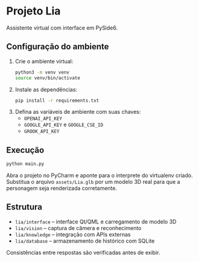 # Projeto Lia

Assistente virtual com interface em PySide6.

## Configuração do ambiente

1. Crie o ambiente virtual:
   ```bash
   python3 -m venv venv
   source venv/bin/activate
   ```
2. Instale as dependências:
   ```bash
   pip install -r requirements.txt
   ```
3. Defina as variáveis de ambiente com suas chaves:
   - `OPENAI_API_KEY`
   - `GOOGLE_API_KEY` e `GOOGLE_CSE_ID`
   - `GROOK_API_KEY`

## Execução

```bash
python main.py
```

Abra o projeto no PyCharm e aponte para o interprete do virtualenv criado.
Substitua o arquivo `assets/Lia.glb` por um modelo 3D real para que a
personagem seja renderizada corretamente.

## Estrutura

- `lia/interface` – interface Qt/QML e carregamento de modelo 3D
- `lia/vision` – captura de câmera e reconhecimento
- `lia/knowledge` – integração com APIs externas
- `lia/database` – armazenamento de histórico com SQLite

Consistências entre respostas são verificadas antes de exibir.
